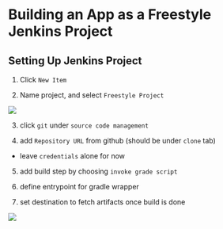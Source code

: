 # Building an App as a Freestyle Jenkins Project

## Setting Up Jenkins Project

1. Click `New Item`

2. Name project, and select `Freestyle Project`


<img src="https://user-images.githubusercontent.com/6856382/224584203-f090549f-5681-41d3-b6ef-baf171727c26.png">

3. click `git` under `source code management`

4. add `Repository URL` from github (should be under `clone` tab)
- leave `credentials` alone for now

5. add build step by choosing `invoke grade script`

6. define entrypoint for gradle wrapper

7. set destination to fetch artifacts once build is done

<img src="https://user-images.githubusercontent.com/6856382/224583757-57f2ec0c-8d26-4c0a-8b2a-92737ed05744.png">